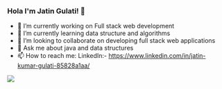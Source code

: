 ### Hola I'm Jatin Gulati! 👋

- 🔭 I’m currently working on Full stack web development
- 🌱 I’m currently learning data structure and algorithms
- 👯 I’m looking to collaborate on developing full stack web applications
- 💬 Ask me about java and data structures
- 📫 How to reach me: LinkedIn:- https://www.linkedin.com/in/jatin-kumar-gulati-85828a1aa/

<img src="https://github-readme-stats.vercel.app/api?username=JatinGulati777&&showicons=true&title_color=ffffff&icon_color=bb2acf&text_color=daf7dc&bg_color=151515">

